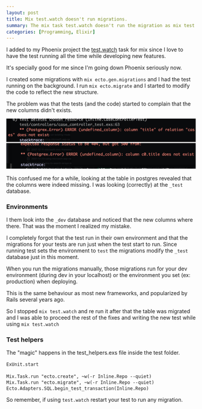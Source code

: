 ```yaml
---
layout: post
title: Mix test.watch doesn't run migrations.
summary: The mix task test.watch doesn't run the migration as mix test does.
categories: [Programming, Elixir]
---
```


I added to my Phoenix project the [test.watch]() task for mix since I love to have the test running all the time while developing new features.

It's specially good for me since I'm going down Phoenix seriously now.

I created some migrations with `mix ecto.gen.migrations` and I had the test running on the background.
I run `mix ecto.migrate` and I started to modify the code to reflect the new structure.

The problem was that the tests (and the code) started to complain that the new columns didn't exists.

<img border="0" alt="Missing columns" src="/images/posts/phoenix-missing-columns.png">

<img border="0" alt="Missing columns 2" src="/images/posts/phoenix-missing-columns2.png">

This confused me for a while, looking at the table in postgres revealed that the columns were indeed missing. I was looking (correctly) at the `_test` database.

### Environments

I them look into the `_dev` database and noticed that the new columns where there. That was the moment I realized my mistake.

I completely forgot that the test run in their own environment and that the migrations for your tests are run just when the test start to run. Since running test sets the environment to `test` the migrations modify the `_test` database just in this moment.

When you run the migrations manually, those migrations run for your dev environment (during dev in your localhost) or the environment you set (ex: production) when deploying.

This is the same behaviour as most new frameworks, and popularized by Rails several years ago.

So I stopped `mix test.watch` and re run it after that the table was migrated and I was able to proceed the rest of the fixes and writing the new test while using `mix test.watch`

### Test helpers

The "magic" happens in the test_helpers.exs file inside the test folder.

```
ExUnit.start

Mix.Task.run "ecto.create", ~w(-r Inline.Repo --quiet)
Mix.Task.run "ecto.migrate", ~w(-r Inline.Repo --quiet)
Ecto.Adapters.SQL.begin_test_transaction(Inline.Repo)
```

So remember, if using `test.watch` restart your test to run any migration.
